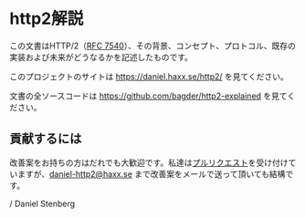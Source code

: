 http2解説
========

この文書はHTTP/2（[RFC 7540](https://httpwg.github.io/specs/rfc7540.html)）、その背景、コンセプト、プロトコル、既存の実装および未来がどうなるかを記述したものです。

このプロジェクトのサイトは https://daniel.haxx.se/http2/ を見てください。

文書の全ソースコードは https://github.com/bagder/http2-explained を見てください。

貢献するには
----------

改善案をお持ちの方はだれでも大歓迎です。私達は[プルリクエスト](https://github.com/bagder/http2-explained/pulls)を受け付けていますが、daniel-http2@haxx.se まで改善案をメールで送って頂いても結構です。

 / Daniel Stenberg
